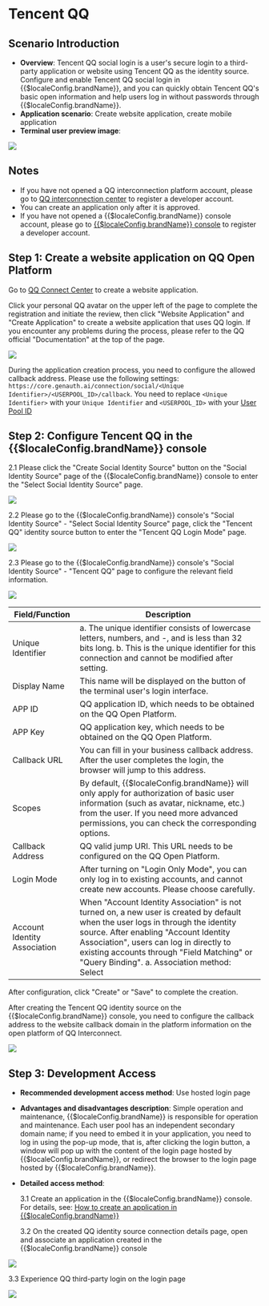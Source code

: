 # Tencent QQ

<LastUpdated/>

## Scenario Introduction

- **Overview**: Tencent QQ social login is a user's secure login to a third-party application or website using Tencent QQ as the identity source. Configure and enable Tencent QQ social login in {{$localeConfig.brandName}}, and you can quickly obtain Tencent QQ's basic open information and help users log in without passwords through {{$localeConfig.brandName}}.
- **Application scenario**: Create website application, create mobile application
- **Terminal user preview image**:

<img src="./images/qq_1.png" >

## Notes

- If you have not opened a QQ interconnection platform account, please go to [QQ interconnection center](https://connect.qq.com/manage.html#/) to register a developer account.
- You can create an application only after it is approved.
- If you have not opened a {{$localeConfig.brandName}} console account, please go to [{{$localeConfig.brandName}} console](https://www.genauth.ai/) to register a developer account.

## Step 1: Create a website application on QQ Open Platform

Go to [QQ Connect Center](https://connect.qq.com/manage.html#/) to create a website application.

Click your personal QQ avatar on the upper left of the page to complete the registration and initiate the review, then click "Website Application" and "Create Application" to create a website application that uses QQ login. If you encounter any problems during the process, please refer to the QQ official "Documentation" at the top of the page.

<img src="./images/qq_2.png" >

During the application creation process, you need to configure the allowed callback address. Please use the following settings: `https://core.genauth.ai/connection/social/<Unique Identifier>/<USERPOOL_ID>/callback`. You need to replace `<Unique Identifier>` with your `Unique Identifier` and `<USERPOOL_ID>` with your [User Pool ID](/guides/faqs/get-userpool-id-and-secret.md)

## Step 2: Configure Tencent QQ in the {{$localeConfig.brandName}} console

2.1 Please click the "Create Social Identity Source" button on the "Social Identity Source" page of the {{$localeConfig.brandName}} console to enter the "Select Social Identity Source" page.

<img src="./images/qq_3.png" >

2.2 Please go to the {{$localeConfig.brandName}} console's "Social Identity Source" - "Select Social Identity Source" page, click the "Tencent QQ" identity source button to enter the "Tencent QQ Login Mode" page.

<img src="./images/qq_4.png" >

2.3 Please go to the {{$localeConfig.brandName}} console's "Social Identity Source" - "Tencent QQ" page to configure the relevant field information.

<img src="./images/qq_5.png" >

| Field/Function               | Description                                                                                                                                                                                                                                                                                                        |
| ---------------------------- | ------------------------------------------------------------------------------------------------------------------------------------------------------------------------------------------------------------------------------------------------------------------------------------------------------------------ |
| Unique Identifier            | a. The unique identifier consists of lowercase letters, numbers, and -, and is less than 32 bits long. b. This is the unique identifier for this connection and cannot be modified after setting.                                                                                                                  |
| Display Name                 | This name will be displayed on the button of the terminal user's login interface.                                                                                                                                                                                                                                  |
| APP ID                       | QQ application ID, which needs to be obtained on the QQ Open Platform.                                                                                                                                                                                                                                             |
| APP Key                      | QQ application key, which needs to be obtained on the QQ Open Platform.                                                                                                                                                                                                                                            |
| Callback URL                 | You can fill in your business callback address. After the user completes the login, the browser will jump to this address.                                                                                                                                                                                         |
| Scopes                       | By default, {{$localeConfig.brandName}} will only apply for authorization of basic user information (such as avatar, nickname, etc.) from the user. If you need more advanced permissions, you can check the corresponding options.                                                                                |
| Callback Address             | QQ valid jump URI. This URL needs to be configured on the QQ Open Platform.                                                                                                                                                                                                                                        |
| Login Mode                   | After turning on "Login Only Mode", you can only log in to existing accounts, and cannot create new accounts. Please choose carefully.                                                                                                                                                                             |
| Account Identity Association | When "Account Identity Association" is not turned on, a new user is created by default when the user logs in through the identity source. After enabling "Account Identity Association", users can log in directly to existing accounts through "Field Matching" or "Query Binding". a. Association method: Select |

After configuration, click "Create" or "Save" to complete the creation.

After creating the Tencent QQ identity source on the {{$localeConfig.brandName}} console, you need to configure the callback address to the website callback domain in the platform information on the open platform of QQ Interconnect.

<img src="./images/qq_6.png" >

## Step 3: Development Access

- **Recommended development access method**: Use hosted login page

- **Advantages and disadvantages description**: Simple operation and maintenance, {{$localeConfig.brandName}} is responsible for operation and maintenance. Each user pool has an independent secondary domain name; if you need to embed it in your application, you need to log in using the pop-up mode, that is, after clicking the login button, a window will pop up with the content of the login page hosted by {{$localeConfig.brandName}}, or redirect the browser to the login page hosted by {{$localeConfig.brandName}}.

- **Detailed access method**:

  3.1 Create an application in the {{$localeConfig.brandName}} console. For details, see: [How to create an application in {{$localeConfig.brandName}}](/guides/app-new/create-app/create-app.md)

  3.2 On the created QQ identity source connection details page, open and associate an application created in the {{$localeConfig.brandName}} console

<img src="./images/qq_7.png" >

3.3 Experience QQ third-party login on the login page

<img src="./images/qq_8.png" >
